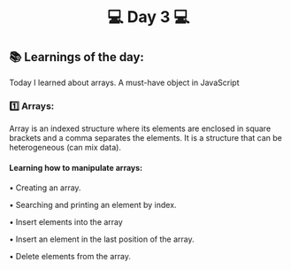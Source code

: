 <h1 align="center">💻 Day 3 💻</h1>

<h2>📚 Learnings of the day:</h2>
<p>Today I learned about arrays. A must-have object in JavaScript</p>
<h3>1️⃣ Arrays: </h3>
<p>Array is an indexed structure where its elements are enclosed in square brackets and a comma separates the elements. It is a structure that can be heterogeneous (can mix data).</p>
<h4>Learning how to manipulate arrays:</h4>
<p>• Creating an array.</p>
<p>• Searching and printing an element by index.</p>
<p>• Insert elements into the array</p>
<p>• Insert an element in the last position of the array.</p>
<p>• Delete elements from the array.</p>

